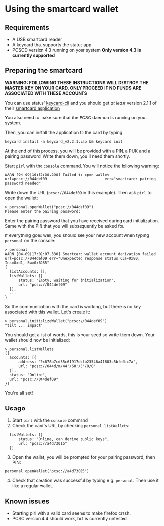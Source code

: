 # Using the smartcard wallet

## Requirements

  * A USB smartcard reader
  * A keycard that supports the status app
  * PCSCD version 4.3 running on your system **Only version 4.3 is currently supported**

## Preparing the smartcard

  **WARNING: FOILLOWING THESE INSTRUCTIONS WILL DESTROY THE MASTER KEY ON YOUR CARD. ONLY PROCEED IF NO FUNDS ARE ASSOCIATED WITH THESE ACCOUNTS**

  You can use status' [keycard-cli](https://github.com/status-im/keycard-cli) and you should get _at least_ version 2.1.1 of their [smartcard application](https://github.com/status-im/status-keycard/releases/download/2.2.1/keycard_v2.2.1.cap)

  You also need to make sure that the PCSC daemon is running on your system.

  Then, you can install the application to the card by typing:

  ```
  keycard install -a keycard_v2.2.1.cap && keycard init
  ```

  At the end of this process, you will be provided with a PIN, a PUK and a pairing password. Write them down, you'll need them shortly.

  Start `pirl` with the `console` command. You will notice the following warning:

  ```
  WARN [04-09|16:58:38.898] Failed to open wallet                    url=pcsc://044def09                          err="smartcard: pairing password needed"
  ```

  Write down the URL (`pcsc://044def09` in this example). Then ask `pirl` to open the wallet:

  ```
  > personal.openWallet("pcsc://044def09")
  Please enter the pairing password:
  ```

  Enter the pairing password that you have received during card initialization. Same with the PIN that you will subsequently be
  asked for.
  
  If everything goes well, you should see your new account when typing `personal` on the console:

  ```
  > personal
  WARN [04-09|17:02:07.330] Smartcard wallet account derivation failed url=pcsc://044def09 err="Unexpected response status Cla=0x80, Ins=0xd1, Sw=0x6985"
  {
    listAccounts: [],
    listWallets: [{
        status: "Empty, waiting for initialization",
        url: "pcsc://044def09"
    }],
    ...
  }
  ```

  So the communication with the card is working, but there is no key associated with this wallet. Let's create it:

  ```
  > personal.initializeWallet("pcsc://044def09")
  "tilt ... impact"
  ```

  You should get a list of words, this is your seed so write them down. Your wallet should now be initialized:

  ```
  > personal.listWallets
  [{
    accounts: [{
        address: "0x678b7cd55c61917defb23546a41803c5bfefbc7a",
        url: "pcsc://044d/m/44'/60'/0'/0/0"
    }],
    status: "Online",
    url: "pcsc://044def09"
  }]
  ```

  You're all set!

## Usage

  1. Start `pirl` with the `console` command
  2. Check the card's URL by checking `personal.listWallets`:

```
  listWallets: [{
      status: "Online, can derive public keys",
      url: "pcsc://a4d73015"
  }]
```

  3. Open the wallet, you will be prompted for your pairing password, then PIN:

```
personal.openWallet("pcsc://a4d73015")
```

  4. Check that creation was successful by typing e.g. `personal`. Then use it like a regular wallet.

## Known issues

  * Starting pirl with a valid card seems to make firefox crash.
  * PCSC version 4.4 should work, but is currently untested
